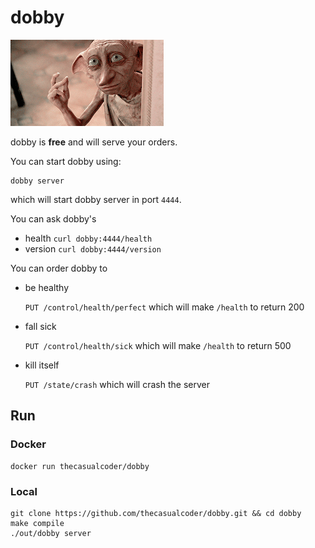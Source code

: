 # dobby

![Dobby GIF](dobby.gif)

dobby is **free** and will serve your orders.

You can start dobby using:
```
dobby server
```
which will start dobby server in port `4444`.

You can ask dobby's

- health `curl dobby:4444/health`
- version `curl dobby:4444/version`

You can order dobby to

- be healthy
    
    `PUT /control/health/perfect` which will make `/health` to return 200

- fall sick

    `PUT /control/health/sick` which will make `/health` to return 500

- kill itself

    `PUT /state/crash` which will crash the server

## Run

### Docker

```
docker run thecasualcoder/dobby
```

### Local

```
git clone https://github.com/thecasualcoder/dobby.git && cd dobby
make compile
./out/dobby server
```